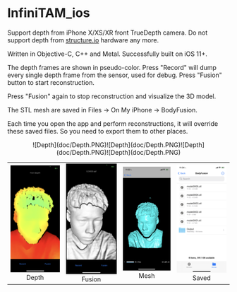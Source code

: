 # InfiniTAM_ios

Support depth from iPhone X/XS/XR front TrueDepth camera. Do not support depth from [structure.io](https://developer.structure.io/sdk/) hardware any more.

Written in Objective-C, C++ and Metal. Successfully built on iOS 11+.

The depth frames are shown in pseudo-color. Press "Record" will dump every single depth frame from the sensor, used for debug.
Press "Fusion" button to start reconstruction.

Press "Fusion" again to stop reconstruction and visualize the 3D model.

The STL mesh are saved in Files -> On My iPhone -> BodyFusion.

Each time you open the app and perform reconstructions, it will override these saved files. So you need to export them to other places.

<center>
![Depth](doc/Depth.PNG)![Depth](doc/Depth.PNG)![Depth](doc/Depth.PNG)![Depth](doc/Depth.PNG)
</center>

<table>
<tr>
<td><center><img src="doc/Depth.PNG">Depth</center></td>
<td><center><img src="doc/Fusion.PNG">Fusion</center></td>
<td><center><img src="doc/Mesh.PNG">Mesh</center></td>
<td><center><img src="doc/Saved.PNG">Saved</center></td>
</tr>
</table>
